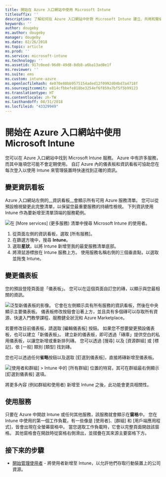 ```yaml
---
title: 開始在 Azure 入口網站中使用 Microsoft Intune
titlesuffix: ''
description: 了解如何在 Azure 入口網站中針對 Microsoft Intune 建立、共用和覽儀表板。
keywords: ''
author: dougeby
ms.author: dougeby
manager: dougeby
ms.date: 02/26/2018
ms.topic: article
ms.prod: ''
ms.service: microsoft-intune
ms.technology: ''
ms.assetid: 917c0eed-96d0-49d8-8db8-a6ba13ad0e1f
ms.reviewer: ''
ms.suite: ems
ms.custom: intune-azure
ms.openlocfilehash: 4e070e80bb9575154aded12f0992d04bd7a4718f
ms.sourcegitcommit: e814cfbbefe818be3254ef6f859a7bf5f5b99123
ms.translationtype: HT
ms.contentlocale: zh-TW
ms.lasthandoff: 08/31/2018
ms.locfileid: "43329949"
---
```

# <a name="getting-started-with-microsoft-intune-in-the-azure-portal"></a>開始在 Azure 入口網站中使用 Microsoft Intune

您可以在 Azure 入口網站中找到 Microsoft Intune 服務。 Azure 中有許多服務，而其中幾項您可能不會定期使用。 自訂 Azure 內的儀表板和資訊看板可協助您在每次登入以使用 Intune 來管理裝置時快速找到正確的資訊。

## <a name="changing-the-sidebar"></a>變更資訊看板

Azure 入口網站左側的__資訊看板__會顯示所有可用 Azure 服務清單。 您可以從預設檢視變更此完整清單，以保留您最重要服務的持續性檢視。 下列資訊使用 Intune 作為要新增至清單頂端的服務範例。

![在 [More services] (更多服務) 清單中搜尋 Microsoft Intune 的使用者。](./media/azure-add-intune1.png)

1. 從頁面左側的資訊看板，選取 [所有服務]。
2. 在篩選方塊中，搜尋 **Intune**。
3. 選取**星狀**，以將 Intune 新增至我的最愛服務清單底部。
4. 將滑鼠游標放在 Intune 服務上方。 使用服務名稱右側的三個垂直點，以選取並拖曳 Intune。

## <a name="changing-the-dashboard"></a>變更儀表板

您的預設登陸頁面是「儀表板」。 您可以在這個頁面自訂您的磚，以顯示與您最相關的資訊。

![泛型新儀表板的影像。 它會在左側顯示具有所有服務的資訊看板，然後在中央顯示主要儀表板。 儀表板修改按鈕會沿著上方，並且具有多個磚可以存取所有資源、快速入門教學課程、服務健全狀況和 Azure Marketplace。](./media/azure-default-dashboard.png)

若要修改目前儀表板，請選取 [編輯儀表板] 按鈕。 如果您不想要變更預設儀表板，也可以建立「新儀表板」。 建立新的儀表板，即可透過「磚庫」提供空白的私用儀表板，以讓您新增或重新排列磚。 您可以透過 [搜尋] 以及 [資源群組] 或 [標記]，依 [一般] 類別 [類型] 找到磚。

您也可以透過任何**省略**按鈕以及選取 [釘選到儀表板]，直接將磚新增至儀表板。

![[使用者和群組] > Intune 中的 [所有群組] 位置的特寫，其可在群組最右側顯示 [釘選到儀表板] 選項。](./media/azure-pin-to-dashboard.png)

將更多內容 (例如群組和使用者) 新增至 Intune 之後，此功能會更具相關性。

## <a name="using-services"></a>使用服務

只要在 Azure 中開啟 Intune 或任何其他服務，該服務就會顯示在**窗格**中。 您在 Intune 中使用的第一個工作負載，有一些像是 [使用者]、[群組] 和 [用戶端應用程式]，皆會出現在全螢幕窗格中。 當您選取工作負載時，它會以完整頁面開啟該窗格。 其他窗格會在開啟時從窗格右側滑出，並摺疊在其來源主要窗格下方。

## <a name="next-steps"></a>接下來的步驟

* [開始管理使用者](get-started-users.md) - 將使用者新增至 Intune，以允許他們存取行動裝置上的公司資源。
